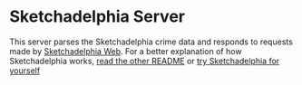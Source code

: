 # Sketchadelphia Server
This server parses the Sketchadelphia crime data and responds to requests made by [Sketchadelphia Web](https://github.com/brendanmanning/Sketchadelphia). For a better explanation of how Sketchadelphia works, [read the other README](https://github.com/brendanmanning/Sketchadelphia) or [try Sketchadelphia for yourself](http://sketchadelphia.com/?demo=1&ref=github-sketchadelphia-server)
